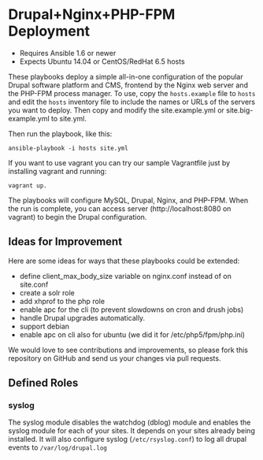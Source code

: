 # Drupal+Nginx+PHP-FPM Deployment

- Requires Ansible 1.6 or newer
- Expects Ubuntu 14.04 or CentOS/RedHat 6.5 hosts

These playbooks deploy a simple all-in-one configuration of the popular
Drupal software platform and CMS, frontend by the Nginx web server and the
PHP-FPM process manager. To use, copy the `hosts.example` file to `hosts` and 
edit the `hosts` inventory file to include the names or URLs of the servers
you want to deploy. Then copy and modify the site.example.yml or
site.big-example.yml to site.yml.

Then run the playbook, like this:

    ansible-playbook -i hosts site.yml

If you want to use vagrant you can try our sample Vagrantfile just by installing
vagrant and running:

    vagrant up.

The playbooks will configure MySQL, Drupal, Nginx, and PHP-FPM. When the run
is complete, you can access server (http://localhost:8080 on vagrant) to begin
the Drupal configuration.

## Ideas for Improvement

Here are some ideas for ways that these playbooks could be extended:

- define client_max_body_size variable on nginx.conf instead of on site.conf
- create a solr role
- add xhprof to the php role
- enable apc for the cli (to prevent slowdowns on cron and drush jobs)
- handle Drupal upgrades automatically.
- support debian
- enable apc on cli also for ubuntu (we did it for /etc/php5/fpm/php.ini)

We would love to see contributions and improvements, so please fork this
repository on GitHub and send us your changes via pull requests.

## Defined Roles

### syslog

The syslog module disables the watchdog (dblog) module and enables the syslog
module for each of your sites. It depends on your sites already being installed.
It will also configure syslog (`/etc/rsyslog.conf`) to log all drupal events
to `/var/log/drupal.log`
